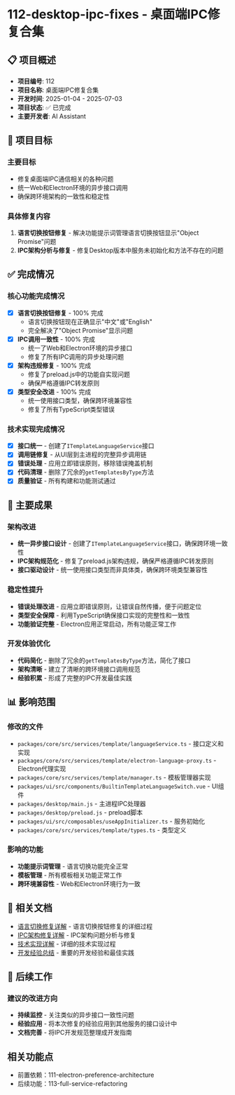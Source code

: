 # 112-desktop-ipc-fixes - 桌面端IPC修复合集

## 📋 项目概述

- **项目编号**: 112
- **项目名称**: 桌面端IPC修复合集
- **开发时间**: 2025-01-04 - 2025-07-03
- **项目状态**: ✅ 已完成
- **主要开发者**: AI Assistant

## 🎯 项目目标

### 主要目标
- 修复桌面端IPC通信相关的各种问题
- 统一Web和Electron环境的异步接口调用
- 确保跨环境架构的一致性和稳定性

### 具体修复内容
1. **语言切换按钮修复** - 解决功能提示词管理语言切换按钮显示"Object Promise"问题
2. **IPC架构分析与修复** - 修复Desktop版本中服务未初始化和方法不存在的问题

## ✅ 完成情况

### 核心功能完成情况
- [x] **语言切换按钮修复** - 100% 完成
  - 语言切换按钮现在正确显示"中文"或"English"
  - 完全解决了"Object Promise"显示问题
- [x] **IPC调用一致性** - 100% 完成
  - 统一了Web和Electron环境的异步接口
  - 修复了所有IPC调用的异步处理问题
- [x] **架构违规修复** - 100% 完成
  - 修复了preload.js中的功能自实现问题
  - 确保严格遵循IPC转发原则
- [x] **类型安全改进** - 100% 完成
  - 统一使用接口类型，确保跨环境兼容性
  - 修复了所有TypeScript类型错误

### 技术实现完成情况
- [x] **接口统一** - 创建了`ITemplateLanguageService`接口
- [x] **调用链修复** - 从UI层到主进程的完整异步调用链
- [x] **错误处理** - 应用立即错误原则，移除错误掩盖机制
- [x] **代码清理** - 删除了冗余的`getTemplatesByType`方法
- [x] **质量验证** - 所有构建和功能测试通过

## 🎉 主要成果

### 架构改进
- **统一异步接口设计** - 创建了`ITemplateLanguageService`接口，确保跨环境一致性
- **IPC架构规范化** - 修复了preload.js架构违规，确保严格遵循IPC转发原则
- **接口驱动设计** - 统一使用接口类型而非具体类，确保跨环境类型兼容性

### 稳定性提升
- **错误处理改进** - 应用立即错误原则，让错误自然传播，便于问题定位
- **类型安全保障** - 利用TypeScript确保接口实现的完整性和一致性
- **功能验证完整** - Electron应用正常启动，所有功能正常工作

### 开发体验优化
- **代码简化** - 删除了冗余的`getTemplatesByType`方法，简化了接口
- **架构清晰** - 建立了清晰的跨环境接口调用规范
- **经验积累** - 形成了完整的IPC开发最佳实践

## 📊 影响范围

### 修改的文件
- `packages/core/src/services/template/languageService.ts` - 接口定义和实现
- `packages/core/src/services/template/electron-language-proxy.ts` - Electron代理实现
- `packages/core/src/services/template/manager.ts` - 模板管理器实现
- `packages/ui/src/components/BuiltinTemplateLanguageSwitch.vue` - UI组件
- `packages/desktop/main.js` - 主进程IPC处理器
- `packages/desktop/preload.js` - preload脚本
- `packages/ui/src/composables/useAppInitializer.ts` - 服务初始化
- `packages/core/src/services/template/types.ts` - 类型定义

### 影响的功能
- **功能提示词管理** - 语言切换功能完全正常
- **模板管理** - 所有模板相关功能正常工作
- **跨环境兼容性** - Web和Electron环境行为一致

## 🔗 相关文档

- [语言切换修复详解](./language-switch-fix.md) - 语言切换按钮修复的详细过程
- [IPC架构修复详解](./desktop-ipc-fix.md) - IPC架构问题分析与修复
- [技术实现详解](./implementation.md) - 详细的技术实现过程
- [开发经验总结](./experience.md) - 重要的开发经验和最佳实践

## 🚀 后续工作

### 建议的改进方向
- **持续监控** - 关注类似的异步接口一致性问题
- **经验应用** - 将本次修复的经验应用到其他服务的接口设计中
- **文档完善** - 将IPC开发规范整理成开发指南

## 相关功能点
- 前置依赖：111-electron-preference-architecture
- 后续功能：113-full-service-refactoring
